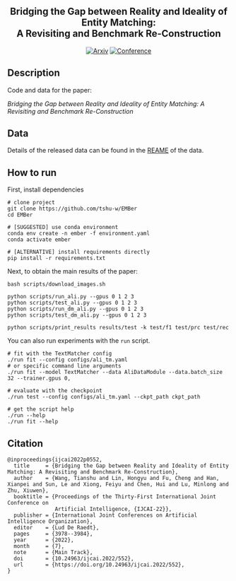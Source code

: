 <div align="center">

<h2 id="bridging-the-gap-between-reality-and-ideality-of-entity-matching-a-revisiting-and-benchmark-re-construction">Bridging the Gap between Reality and Ideality of Entity Matching:<br/>A Revisiting and Benchmark Re-Construction</h2>

<p>
<a href="https://arxiv.org/abs/2205.05889"><img src="http://img.shields.io/badge/arXiv-2205.05889-B31B1B.svg?style=flat-square" alt="Arxiv" /></a>
<a href="https://www.ijcai.org/proceedings/2022/0552.pdf"><img src="http://img.shields.io/badge/IJCAI-2022-4b44ce.svg?style=flat-square" alt="Conference" /></a>
</p>

</div>

## Description
Code and data for the paper:

*Bridging the Gap between Reality and Ideality of Entity Matching: A Revisiting and Benchmark Re-Construction*

## Data
Details of the released data can be found in the [REAME](./data/ali/README.md) of the data.

## How to run
First, install dependencies
```console
# clone project
git clone https://github.com/tshu-w/EMBer
cd EMBer

# [SUGGESTED] use conda environment
conda env create -n ember -f environment.yaml
conda activate ember

# [ALTERNATIVE] install requirements directly
pip install -r requirements.txt
```

Next, to obtain the main results of the paper:
```console
bash scripts/download_images.sh

python scripts/run_ali.py --gpus 0 1 2 3
python scripts/test_ali.py --gpus 0 1 2 3
python scripts/run_dm_ali.py --gpus 0 1 2 3
python scripts/test_dm_ali.py --gpus 0 1 2 3

python scripts/print_results results/test -k test/f1 test/prc test/rec
```

You can also run experiments with the `run` script.
```console
# fit with the TextMatcher config
./run fit --config configs/ali_tm.yaml
# or specific command line arguments
./run fit --model TextMatcher --data AliDataModule --data.batch_size 32 --trainer.gpus 0,

# evaluate with the checkpoint
./run test --config configs/ali_tm.yaml --ckpt_path ckpt_path

# get the script help
./run --help
./run fit --help
```

## Citation
```
@inproceedings{ijcai2022p0552,
  title     = {Bridging the Gap between Reality and Ideality of Entity Matching: A Revisiting and Benchmark Re-Construction},
  author    = {Wang, Tianshu and Lin, Hongyu and Fu, Cheng and Han, Xianpei and Sun, Le and Xiong, Feiyu and Chen, Hui and Lu, Minlong and Zhu, Xiuwen},
  booktitle = {Proceedings of the Thirty-First International Joint Conference on
               Artificial Intelligence, {IJCAI-22}},
  publisher = {International Joint Conferences on Artificial Intelligence Organization},
  editor    = {Lud De Raedt},
  pages     = {3978--3984},
  year      = {2022},
  month     = {7},
  note      = {Main Track},
  doi       = {10.24963/ijcai.2022/552},
  url       = {https://doi.org/10.24963/ijcai.2022/552},
}
```
